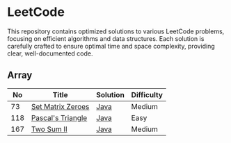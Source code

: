 # LeetCode

This repository contains optimized solutions to various LeetCode problems, focusing on efficient algorithms and data structures. Each solution is carefully crafted to ensure optimal time and space complexity, providing clear, well-documented code.

## Array

| No | Title | Solution | Difficulty |
|---| ----- | -------- | ---------- |
|73|[Set Matrix Zeroes](https://leetcode.com/problems/set-matrix-zeroes/) | [Java](arrays\SetZeros.java)|Medium|
|118|[Pascal's Triangle](https://leetcode.com/problems/pascals-triangle/) | [Java](arrays/PascalTriangle.java)|Easy|
|167|[Two Sum II](https://leetcode.com/problems/two-sum-ii-input-array-is-sorted/) | [Java](arrays/TwoSumII.java)|Medium|
